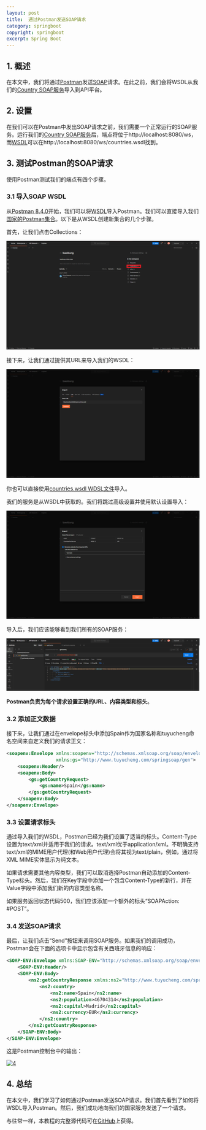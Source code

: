 ```yaml
---
layout: post
title:  通过Postman发送SOAP请求
category: springboot
copyright: springboot
excerpt: Spring Boot
---
```


## 1. 概述

在本文中，我们将通过[Postman](https://learning.postman.com/docs/sending-requests/supported-api-frameworks/making-soap-requests/)发送[SOAP](https://www.baeldung.com/spring-boot-soap-web-service)请求。在此之前，我们会将WSDL从我们的[Country SOAP服务](https://www.baeldung.com/spring-boot-soap-web-service)导入到API平台。

## 2. 设置

在我们可以在Postman中发出SOAP请求之前，我们需要一个正常运行的SOAP服务。运行我们的[Country SOAP服务](https://www.baeldung.com/spring-boot-soap-web-service#1-build-and-run-the-project)后，端点将位于http://localhost:8080/ws，而[WSDL](https://github.com/eugenp/tutorials/blob/master/spring-soap/src/main/resources/countries.wsdl)可以在http://localhost:8080/ws/countries.wsdl找到。

## 3. 测试Postman的SOAP请求

使用Postman测试我们的端点有四个步骤。

### 3.1 导入SOAP WSDL

从[Postman 8.4.0](https://blog.postman.com/postman-now-supports-wsdl/)开始，我们可以将[WSDL](http://localhost:8080/ws/countries.wsdl)导入Postman。我们可以直接导入我们[国家的Postman集合](https://github.com/eugenp/tutorials/tree/master/spring-soap/src/main/resources)。以下是从WSDL创建新集合的几个步骤。

首先，让我们点击Collections：

![](/assets/images/2023/springboot/postmansoaprequest01.png)

接下来，让我们通过提供其URL来导入我们的WSDL：

![](/assets/images/2023/springboot/postmansoaprequest02.png)

你也可以直接使用[countries.wsdl WDSL文件](https://github.com/eugenp/tutorials/blob/master/spring-soap/src/main/resources/countries.wsdl)导入。

我们的服务是从WSDL中获取的。我们将跳过高级设置并使用默认设置导入：

![](/assets/images/2023/springboot/postmansoaprequest03.png)

导入后，我们应该能够看到我们所有的SOAP服务：

![](/assets/images/2023/springboot/postmansoaprequest04.png)

**Postman负责为每个请求设置正确的URL、内容类型和标头**。

### 3.2 添加正文数据

接下来，让我们通过在envelope标头中添加Spain作为国家名称和tuyucheng命名空间来自定义我们的请求正文：

```xml
<soapenv:Envelope xmlns:soapenv="http://schemas.xmlsoap.org/soap/envelope/"
                  xmlns:gs="http://www.tuyucheng.com/springsoap/gen">
    <soapenv:Header/>
    <soapenv:Body>
        <gs:getCountryRequest>
            <gs:name>Spain</gs:name>
        </gs:getCountryRequest>
    </soapenv:Body>
</soapenv:Envelope>
```

### 3.3 设置请求标头

通过导入我们的WSDL，Postman已经为我们设置了适当的标头。Content-Type设置为text/xml并适用于我们的请求。text/xml优于application/xml。不明确支持text/xml的MIME用户代理(和Web用户代理)会将其视为text/plain，例如，通过将XML MIME实体显示为纯文本。

如果请求需要其他内容类型，我们可以取消选择Postman自动添加的Content-Type标头。然后，我们在Key字段中添加一个包含Content-Type的新行，并在Value字段中添加我们新的内容类型名称。

如果服务返回状态代码500，我们应该添加一个额外的标头“SOAPAction: #POST”。

### 3.4 发送SOAP请求

最后，让我们点击“Send”按钮来调用SOAP服务。如果我们的调用成功，Postman会在下面的选项卡中显示包含有关西班牙信息的响应：

```xml
<SOAP-ENV:Envelope xmlns:SOAP-ENV="http://schemas.xmlsoap.org/soap/envelope/">
    <SOAP-ENV:Header/>
    <SOAP-ENV:Body>
        <ns2:getCountryResponse xmlns:ns2="http://www.tuyucheng.com/springsoap/gen">
            <ns2:country>
                <ns2:name>Spain</ns2:name>
                <ns2:population>46704314</ns2:population>
                <ns2:capital>Madrid</ns2:capital>
                <ns2:currency>EUR</ns2:currency>
            </ns2:country>
        </ns2:getCountryResponse>
    </SOAP-ENV:Body>
</SOAP-ENV:Envelope>
```

这是Postman控制台中的输出：

[![4](https://www.baeldung.com/wp-content/uploads/2022/08/4.png)](https://www.baeldung.com/wp-content/uploads/2022/08/4.png)

## 4. 总结

在本文中，我们学习了如何通过Postman发送SOAP请求。我们首先看到了如何将WSDL导入Postman。然后，我们成功地向我们的国家服务发送了一个请求。

与往常一样，本教程的完整源代码可在[GitHub](https://github.com/tuyucheng7/taketoday-tutorial4j/tree/master/spring-boot-modules/spring-boot-soap)上获得。